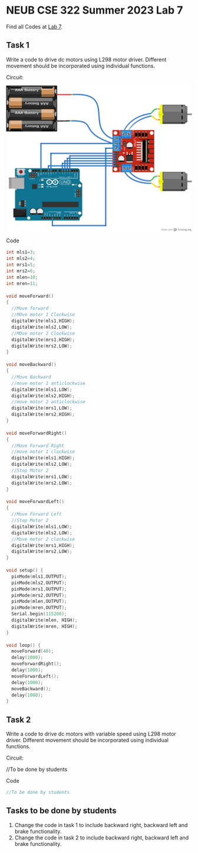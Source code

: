 # NEUB CSE 322 Summer 2023 Lab 7

Find all Codes at  [Lab 7](https://github.com/shparvez001/NEUB-CSE-322-Summer-2023/tree/main/lab-7).

## Task 1
Write a code to drive dc motors using L298 motor driver. Different movement should be incorporated using individual functions.


Circuit:

![Lab 13 Task 1 Circuit in breadboard](https://raw.githubusercontent.com/shparvez001/NEUB-CSE-322-Summer-2023/main/lab-7/CSE-322-2302-lab7-task-1CKT_bb.png)

Code
```c
int mls1=3;
int mls2=4;
int mrs1=5;
int mrs2=6;
int mlen=10;
int mren=11;

void moveForward()
{
  //Move forward
  //MOve motor 1 Clockwise
  digitalWrite(mls1,HIGH);
  digitalWrite(mls2,LOW);
  //MOve motor 2 Clockwise
  digitalWrite(mrs1,HIGH);
  digitalWrite(mrs2,LOW);
}

void moveBackward()
{
  //Move Backward
  //move motor 1 anticlockwise
  digitalWrite(mls1,LOW);
  digitalWrite(mls2,HIGH);
  //move motor 2 anticlockwise
  digitalWrite(mrs1,LOW);
  digitalWrite(mrs2,HIGH);
}

void moveForwardRight()
{
  //Move Forward Right
  //move motor 1 clockwise
  digitalWrite(mls1,HIGH);
  digitalWrite(mls2,LOW);
  //Stop Motor 2
  digitalWrite(mrs1,LOW);
  digitalWrite(mrs2,LOW);
}

void moveForwardLeft()
{
  //Move Forward Left
  //Stop Motor 2
  digitalWrite(mls1,LOW);
  digitalWrite(mls2,LOW);
  //Move motor 2 clockwise
  digitalWrite(mrs1,HIGH);
  digitalWrite(mrs2,LOW);
}

void setup() {
  pinMode(mls1,OUTPUT);
  pinMode(mls2,OUTPUT);
  pinMode(mrs1,OUTPUT);
  pinMode(mrs2,OUTPUT);
  pinMode(mlen,OUTPUT);
  pinMode(mren,OUTPUT);
  Serial.begin(115200);
  digitalWrite(mlen, HIGH);
  digitalWrite(mren, HIGH);
}

void loop() {
  moveForward(40);
  delay(1000);
  moveForwardRight();
  delay(1000);
  moveForwardLeft();
  delay(1000);
  moveBackward();
  delay(1000);
}
```

## Task 2
Write a code to drive dc motors with variable speed using L298 motor driver. Different movement should be incorporated using individual functions.

Circuit:

//To be done by students

Code
```c
//To be done by students
```

## Tasks to be done by students
1. Change the code in task 1 to include backward right, backward left and brake functionality.
2. Change the code in task 2 to include backward right, backward left and brake functionality.

